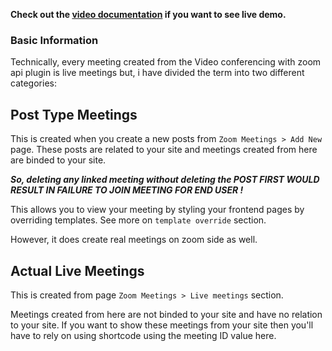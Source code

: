 **Check out the <a href="https://youtu.be/5Z2Ii0PnHRQ?t=126" target="_blank">video documentation</a> if you want to see live demo.**

### Basic Information

Technically, every meeting created from the Video conferencing with zoom api plugin is live meetings but, i have divided the term into two different categories:

## Post Type Meetings

This is created when you create a new posts from `Zoom Meetings > Add New` page. These posts are related to your site and meetings created from here are binded to your site. 

***So, deleting any linked meeting without deleting the POST FIRST WOULD RESULT IN FAILURE TO JOIN MEETING FOR END USER !*** 

This allows you to view your meeting by styling your frontend pages by overriding templates. See more on `template override` section. 

However, it does create real meetings on zoom side as well.

## Actual Live Meetings

This is created from page `Zoom Meetings > Live meetings` section.

Meetings created from here are not binded to your site and have no relation to your site. If you want to show these meetings from your site then you'll have to rely on using shortcode using the meeting ID value here.
 